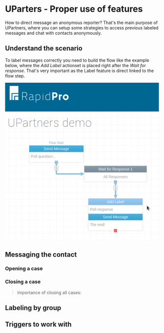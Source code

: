 # UParters - Proper use of features

How to direct message an anonymous reporter? That's the main purpose of UPartners, where you can setup some strategies to access previous labeled messages and chat with contacts anonymously.

## Understand the scenario

To label messages correctly you need to build the flow like the example below, where the *Add Label* actionset is placed right after the *Wait for response*. That's very important as the Label feature is direct linked to the flow step.

![LabelStep](/img/WN/wn006LabelStep.png "Where to place the Add Label actionset")

## Messaging the contact

### Opening a case

### Closing a case

> Importance of closing all cases: 

## Labeling by group

## Triggers to work with